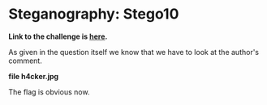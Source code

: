 # Steganography: Stego10

**Link to the challenge is [here](http://www.bugsbunnyctf.me/challenges).**

As given in the question itself we know that we have to look at the author's comment.

**file h4cker.jpg**

The flag is obvious now.
